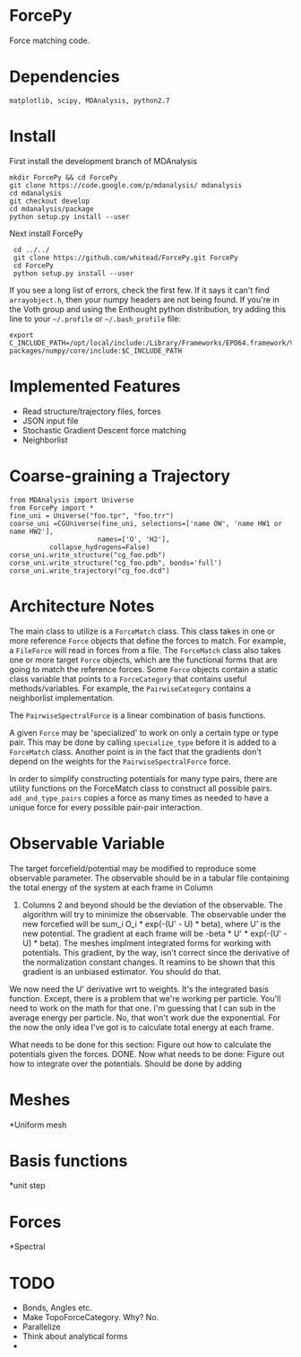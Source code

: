 ForcePy
=======

Force matching code.

Dependencies
==========
    matplotlib, scipy, MDAnalysis, python2.7

Install
===============

First install the development branch of MDAnalysis

    mkdir ForcePy && cd ForcePy
    git clone https://code.google.com/p/mdanalysis/ mdanalysis
    cd mdanalysis
    git checkout develop
    cd mdanalysis/package
    python setup.py install --user
    
Next install ForcePy
     
     cd ../../
     git clone https://github.com/whitead/ForcePy.git ForcePy
     cd ForcePy
     python setup.py install --user

If you see a long list of errors, check the first few. If it says it
can't find `arrayobject.h`, then your numpy headers are not being
found. If you're in the Voth group and using the Enthought python
distribution, try adding this line to your `~/.profile` or
`~/.bash_profile` file:

    export C_INCLUDE_PATH=/opt/local/include:/Library/Frameworks/EPD64.framework/Versions/7.2/lib/python2.7/site-packages/numpy/core/include:$C_INCLUDE_PATH

Implemented Features 
==========
* Read structure/trajectory files, forces
* JSON input file
* Stochastic Gradient Descent force matching
* Neighborlist

Coarse-graining a Trajectory
==========
    from MDAnalysis import Universe
    from ForcePy import *
    fine_uni = Universe("foo.tpr", "foo.trr")
    coarse_uni =CGUniverse(fine_uni, selections=['name OW', 'name HW1 or name HW2'], 
                          names=['O', 'H2'], 
			  collapse_hydrogens=False)
    corse_uni.write_structure("cg_foo.pdb")
    corse_uni.write_structure("cg_foo.pdb", bonds='full')
    corse_uni.write_trajectory("cg_foo.dcd")
    



    

Architecture Notes
==================
The main class to utilize is a `ForceMatch` class. This class takes in one or more reference `Force` objects
that define the forces to match. For example, a `FileForce` will read in forces from a file. The
`ForceMatch` class also takes one or more target `Force` objects, which are the functional forms that are 
going to match the reference forces. Some `Force` objects contain a static class variable that points
to a `ForceCategory` that contains useful methods/variables. For example, the `PairwiseCategory` contains
a neighborlist implementation.

The `PairwiseSpectralForce` is a linear combination of basis
functions. 

A given `Force` may be 'specialized' to work on only a certain type or
type pair. This may be done by calling `specialize_type` before it is
added to a `ForceMatch` class. Another point is in the fact that the
gradients don't depend on the weights for the `PairwiseSpectralForce`
force.

In order to simplify constructing potentials for many type pairs,
there are utility functions on the ForceMatch class to construct all
possible pairs. `add_and_type_pairs` copies a force as many times as
needed to have a unique force for every possible pair-pair
interaction.

Observable Variable
===============

The target forcefield/potential may be modified to reproduce some
observable parameter.  The observable should be in a tabular file
containing the total energy of the system at each frame in Column
1. Columns 2 and beyond should be the deviation of the observable. The
algorithm will try to minimize the observable. The observable under the
new forcefied will be sum_i O_i * exp(-(U' - U) * beta), where U' is
the new potential. The gradient at each frame will be -beta * U' *
exp(-(U' - U) * beta). The meshes implment integrated forms for
working with potentials. This gradient, by the way, isn't correct
since the derivative of the normalization constant changes. It reamins
to be shown that this gradient is an unbiased estimator. You should do
that.

We now need the U' derivative wrt to weights. It's the integrated
basis function. Except, there is a problem that we're working per
particle. You'll need to work on the math for that one. I'm guessing
that I can sub in the average energy per particle. No, that won't work
due the exponential. For the now the only idea I've got is to
calculate total energy at each frame. 

What needs to be done for this section: Figure out how to calculate
the potentials given the forces. DONE. Now what needs to be done: Figure
out how to integrate over the potentials. Should be done by adding


Meshes
============
*Uniform mesh

Basis functions
=============
*unit step

Forces
=========
*Spectral 


TODO
==========
* Bonds, Angles etc.
* Make TopoForceCategory. Why? No.
* Parallelize
* Think about analytical forms
* 
